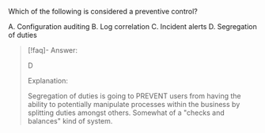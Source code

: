 
Which of the following is considered a preventive control? 

A. Configuration auditing 
B. Log correlation 
C. Incident alerts 
D. Segregation of duties 

> [!faq]- Answer: 
> 
> D 
> 
> Explanation:  
> 
> Segregation of duties is going to PREVENT users from having the ability to potentially manipulate processes within the business by splitting duties amongst others. Somewhat of a "checks and balances" kind of system.


